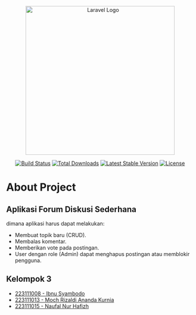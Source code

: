 <p align="center"><a href="https://laravel.com" target="_blank"><img src="https://raw.githubusercontent.com/laravel/art/master/logo-lockup/5%20SVG/2%20CMYK/1%20Full%20Color/laravel-logolockup-cmyk-red.svg" width="400" alt="Laravel Logo"></a></p>

<p align="center">
<a href="https://github.com/laravel/framework/actions"><img src="https://github.com/laravel/framework/workflows/tests/badge.svg" alt="Build Status"></a>
<a href="https://packagist.org/packages/laravel/framework"><img src="https://img.shields.io/packagist/dt/laravel/framework" alt="Total Downloads"></a>
<a href="https://packagist.org/packages/laravel/framework"><img src="https://img.shields.io/packagist/v/laravel/framework" alt="Latest Stable Version"></a>
<a href="https://packagist.org/packages/laravel/framework"><img src="https://img.shields.io/packagist/l/laravel/framework" alt="License"></a>
</p>

# About Project

## Aplikasi Forum Diskusi Sederhana
dimana aplikasi harus dapat melakukan:

- Membuat topik baru (CRUD).
- Membalas komentar.
- Memberikan vote pada postingan.
- User dengan role (Admin) dapat menghapus postingan atau memblokir pengguna.

## Kelompok 3
- [223111008 - Ibnu Syambodo](https://github.com/ibnusyam)
- [223111013 - Moch Rizaldi Ananda Kurnia](https://github.com/mochrizaldiak)
- [223111015 - Naufal Nur Hafizh](https://github.com/NaufalNur25)
